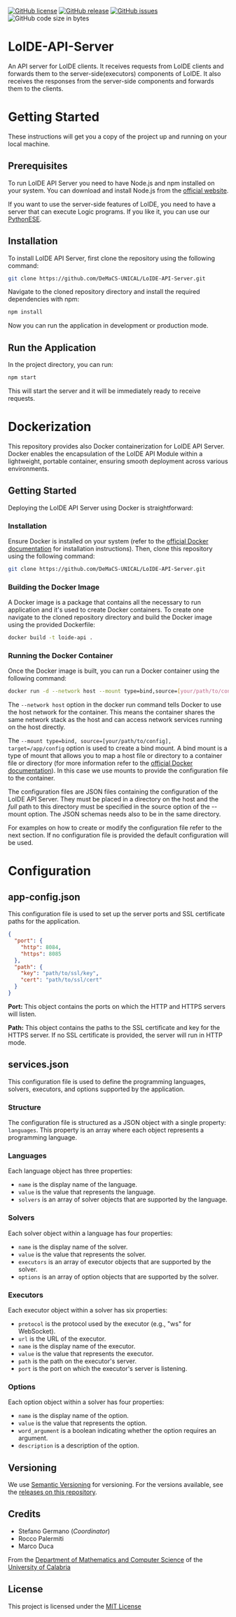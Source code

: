[![GitHub license](https://img.shields.io/badge/license-MIT-blue.svg)](https://raw.githubusercontent.com/DeMaCS-UNICAL/LoIDE-API-Server/master/LICENSE)
[![GitHub release](https://img.shields.io/github/release/DeMaCS-UNICAL/LoIDE-API-Server.svg)](https://github.com/DeMaCS-UNICAL/LoIDE-API-Server/releases/latest)
[![GitHub issues](https://img.shields.io/github/issues/DeMaCS-UNICAL/LoIDE-API-Server.svg)](https://github.com/DeMaCS-UNICAL/LoIDE-API-Server/issues)
![GitHub code size in bytes](https://img.shields.io/github/languages/code-size/DeMaCS-UNICAL/LoIDE-API-Server)

# LoIDE-API-Server
An API server for LoIDE clients.
It receives requests from LoIDE clients and forwards them to the server-side(executors) components of LoIDE. It also receives the responses from the server-side components and forwards them to the clients.

# Getting Started

These instructions will get you a copy of the project up and running on your local machine.

## Prerequisites

To run LoIDE API Server you need to have Node.js and npm installed on your system. You can download and install Node.js from the [official website](https://nodejs.org/).

If you want to use the server-side features of LoIDE, you need to have a server that can execute Logic programs. If you like it, you can use our [PythonESE](https://github.com/DeMaCS-UNICAL/PythonESE).

## Installation

To install LoIDE API Server, first clone the repository using the following command:

```bash
git clone https://github.com/DeMaCS-UNICAL/LoIDE-API-Server.git
```

Navigate to the cloned repository directory and install the required dependencies with npm:

```bash
npm install
```

Now you can run the application in development or production mode.

## Run the Application

In the project directory, you can run:

```bash
npm start
```

This will start the server and it will be immediately ready to receive requests.

# Dockerization

This repository provides also Docker containerization for LoIDE API Server.
Docker enables the encapsulation of the LoIDE API Module within a lightweight, portable container, ensuring smooth deployment across various environments.

## Getting Started

Deploying the LoIDE API Server using Docker is straightforward:

### Installation

Ensure Docker is installed on your system (refer to the [official Docker documentation](https://docs.docker.com/get-docker/) for installation instructions). Then, clone this repository using the following command:

```bash
git clone https://github.com/DeMaCS-UNICAL/LoIDE-API-Server.git
```

### Building the Docker Image

A Docker image is a package that contains all the necessary to run application and it's used to create Docker containers. To create one navigate to the cloned repository directory and build the Docker image using the provided Dockerfile:

```bash
docker build -t loide-api .
```

### Running the Docker Container

Once the Docker image is built, you can run a Docker container using the following command:

```bash
docker run -d --network host --mount type=bind,source=[your/path/to/config],target=/app/config loide-api
```

The `--network host` option in the docker run command tells Docker to use the host network for the container. This means the container shares the same network stack as the host and can access network services running on the host directly.

The `--mount type=bind, source=[your/path/to/config], target=/app/config` option is used to create a bind mount. A bind mount is a type of mount that allows you to map a host file or directory to a container file or directory (for more information refer to the [official Docker documentation](https://docs.docker.com/storage/bind-mounts/)).
In this case we use mounts to provide the configuration file to the container. 

The configuration files are JSON files containing the configuration of the LoIDE API Server. They must be placed in a directory on the host and the _full_ path to this directory must be specified in the source option of the --mount option. The JSON schemas needs also to be in the same directory.

For examples on how to create or modify the configuration file refer to the next section. If no configuration file is provided the default configuration will be used.


# Configuration

## app-config.json
This configuration file is used to set up the server ports and SSL certificate paths for the application.

~~~json
{
  "port": {
    "http": 8084,
    "https": 8085
  },
  "path": {
    "key": "path/to/ssl/key",
    "cert": "path/to/ssl/cert"
  }
}
~~~
**Port:**
This object contains the ports on which the HTTP and HTTPS servers will listen.

**Path:**
This object contains the paths to the SSL certificate and key for the HTTPS server. If no SSL certificate is provided, the server will run in HTTP mode.

## services.json
This configuration file is used to define the programming languages, solvers, executors, and options supported by the application.

### Structure

The configuration file is structured as a JSON object with a single property: `languages`. This property is an array where each object represents a programming language.

### Languages

Each language object has three properties:

- `name` is the display name of the language.
- `value` is the value that represents the language.
- `solvers` is an array of solver objects that are supported by the language.

### Solvers

Each solver object within a language has four properties:

- `name` is the display name of the solver.
- `value` is the value that represents the solver.
- `executors` is an array of executor objects that are supported by the solver.
- `options` is an array of option objects that are supported by the solver.

### Executors

Each executor object within a solver has six properties:

- `protocol` is the protocol used by the executor (e.g., "ws" for WebSocket).
- `url` is the URL of the executor.
- `name` is the display name of the executor.
- `value` is the value that represents the executor.
- `path` is the path on the executor's server.
- `port` is the port on which the executor's server is listening.

### Options

Each option object within a solver has four properties:

- `name` is the display name of the option.
- `value` is the value that represents the option.
- `word_argument` is a boolean indicating whether the option requires an argument.
- `description` is a description of the option.

## Versioning

We use [Semantic Versioning](http://semver.org) for versioning. For the versions available, see the [releases on this repository](https://github.com/DeMaCS-UNICAL/LoIDE-API-Server/releases).

## Credits

- Stefano Germano (_Coordinator_)
- Rocco Palermiti
- Marco Duca

From the [Department of Mathematics and Computer Science](https://www.mat.unical.it) of the [University of Calabria](http://unical.it)

## License

This project is licensed under the [MIT License](LICENSE)
